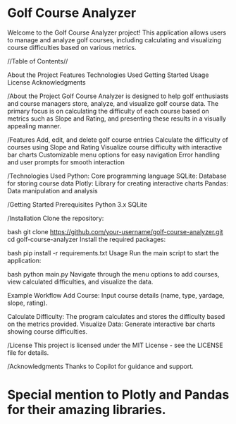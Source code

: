 # Golf Course Analyzer
Welcome to the Golf Course Analyzer project! This application allows users to manage and analyze golf courses, including calculating and visualizing course difficulties based on various metrics.

//Table of Contents//

About the Project
Features
Technologies Used
Getting Started
Usage
License
Acknowledgments

/About the Project
Golf Course Analyzer is designed to help golf enthusiasts and course managers store, analyze, and visualize golf course data. The primary focus is on calculating the difficulty of each course based on metrics such as Slope and Rating, and presenting these results in a visually appealing manner.

/Features
Add, edit, and delete golf course entries
Calculate the difficulty of courses using Slope and Rating
Visualize course difficulty with interactive bar charts
Customizable menu options for easy navigation
Error handling and user prompts for smooth interaction

/Technologies Used
Python: Core programming language
SQLite: Database for storing course data
Plotly: Library for creating interactive charts
Pandas: Data manipulation and analysis

/Getting Started
Prerequisites
Python 3.x
SQLite

/Installation
Clone the repository:

bash
git clone https://github.com/your-username/golf-course-analyzer.git
cd golf-course-analyzer
Install the required packages:

bash
pip install -r requirements.txt
Usage
Run the main script to start the application:

bash
python main.py
Navigate through the menu options to add courses, view calculated difficulties, and visualize the data.

Example Workflow
Add Course: Input course details (name, type, yardage, slope, rating).

Calculate Difficulty: The program calculates and stores the difficulty based on the metrics provided.
Visualize Data: Generate interactive bar charts showing course difficulties.

/License
This project is licensed under the MIT License - see the LICENSE file for details.

/Acknowledgments
Thanks to Copilot for guidance and support.

# Special mention to Plotly and Pandas for their amazing libraries.
